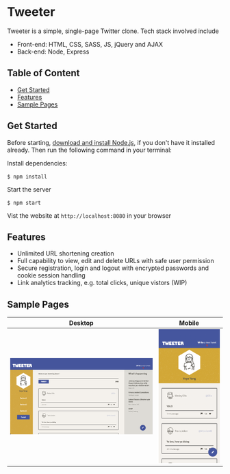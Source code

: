 # Tweeter
Tweeter is a simple, single-page Twitter clone. Tech stack involved include
- Front-end: HTML, CSS, SASS, JS, jQuery and AJAX
- Back-end: Node, Express

## Table of Content
- [Get Started](#get-started)
- [Features](#features)
- [Sample Pages](#sample-pages)

## Get Started
Before starting, [download and install Node.js](!https://nodejs.org/en/download/), if you don't have it installed already. Then run the following command in your terminal:

Install dependencies:  
```
$ npm install
```

Start the server  
```
$ npm start
```

Vist the website at `http://localhost:8080` in your browser

## Features
- Unlimited URL shortening creation
- Full capability to view, edit and delete URLs with safe user permission
- Secure registration, login and logout with encrypted passwords and cookie session handling
- Link analytics tracking, e.g. total clicks, unique vistors (WIP)

## Sample Pages
|Desktop|Mobile|
|---|---|
|![desktop](/docs/desktop.png)|![mobile](/docs/mobile.png)|
